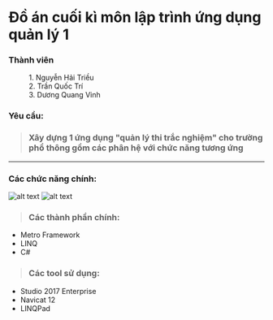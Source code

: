 # Đồ án cuối kì môn lập trình ứng dụng quản lý 1

<dl>
  <dt><h3><b>Thành viên</b></h3></dt>
  <dd>1. Nguyễn Hải Triều</dd>
  <dd>2. Trần Quốc Trí</dd>
  <dd>3. Dương Quang Vinh</dd>
</dl>

### Yêu cầu: 
> ### Xây dựng 1 ứng dụng "quản lý thi trắc nghiệm" cho trường phổ thông gồm các phân hệ với chức năng tương ứng

***

### Các chức năng chính:
![alt text](https://i.imgur.com/hF6IjRB.png)
![alt text](https://i.imgur.com/dmAQXsR.png)

> ### Các thành phần chính:
* Metro Framework
* LINQ
* C#

> ### Các tool sử dụng:
* Studio 2017 Enterprise
* Navicat 12
* LINQPad
